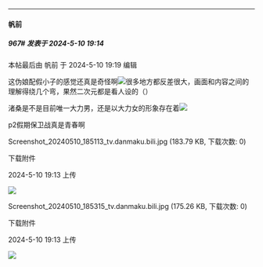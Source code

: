 ﻿
*****

####  帆前  
##### 967#       发表于 2024-5-10 19:14

 本帖最后由 帆前 于 2024-5-10 19:19 编辑 

这伪娘配假小子的感觉还真是奇怪啊<img src="https://static.saraba1st.com/image/smiley/face2017/067.png" referrerpolicy="no-referrer">很多地方都反差很大，画面和内容之间的理解得绕几个弯，果然二次元都是看人设的（）

渚桑是不是目前唯一大力男，还是以大力女的形象存在着<img src="https://static.saraba1st.com/image/smiley/face2017/067.png" referrerpolicy="no-referrer">

p2假期保卫战真是青春啊

Screenshot_20240510_185113_tv.danmaku.bili.jpg
(183.79 KB, 下载次数: 0)

下载附件

2024-5-10 19:13 上传

<img src="https://img.saraba1st.com/forum/202405/10/191353xmj803eqjl3j5wu0.jpg" referrerpolicy="no-referrer">

Screenshot_20240510_185315_tv.danmaku.bili.jpg
(175.26 KB, 下载次数: 0)

下载附件

2024-5-10 19:13 上传

<img src="https://img.saraba1st.com/forum/202405/10/191354eh50pnni0p399mng.jpg" referrerpolicy="no-referrer">

